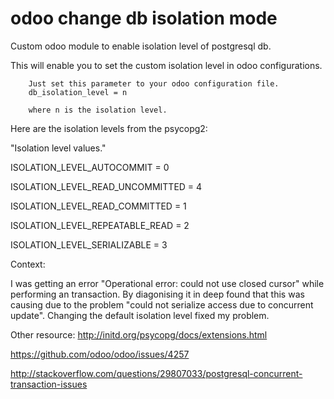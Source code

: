 # odoo change db isolation mode
Custom odoo module to enable isolation level of postgresql db. 

This will enable you to set the custom isolation level in odoo configurations. 
        
        Just set this parameter to your odoo configuration file. 
        db_isolation_level = n

        where n is the isolation level. 

Here are the isolation levels from the psycopg2:

"Isolation level values."

ISOLATION_LEVEL_AUTOCOMMIT          = 0

ISOLATION_LEVEL_READ_UNCOMMITTED    = 4

ISOLATION_LEVEL_READ_COMMITTED      = 1

ISOLATION_LEVEL_REPEATABLE_READ     = 2

ISOLATION_LEVEL_SERIALIZABLE        = 3



Context: 

I was getting an error "Operational error: could not use closed cursor" while performing an transaction. By diagonising it in deep found that this was causing 
due to the problem "could not serialize access due to concurrent update". Changing the default isolation level fixed my problem. 

Other resource: 
http://initd.org/psycopg/docs/extensions.html

https://github.com/odoo/odoo/issues/4257

http://stackoverflow.com/questions/29807033/postgresql-concurrent-transaction-issues
